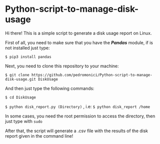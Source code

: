 # Python-script-to-manage-disk-usage

Hi there! This is a simple script to generate a disk usage report on Linux.

First of all, you need to make sure that you have the ***Pandas*** module, if is not installed just type:

`$ pip3 install pandas`

Next, you need to clone this repository to your machine:

`$ git clone https://github.com/pedromonici/Python-script-to-manage-disk-usage.git DiskUsage`

And then just type the following commands:

`$ cd DiskUsage`

`$ python disk_report.py (Directory)` , i.e: `$ python disk_report /home`
 
 In some cases, you need the root permission to access the directory, then just type with `sudo`

After that, the script will generate a .csv file with the results of the disk report given in the command line!
